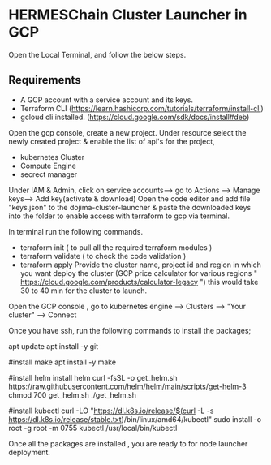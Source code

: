 # HERMESChain Cluster Launcher in GCP

Open the Local Terminal, and follow the below steps.

## Requirements
* A GCP account with a service account and its keys.
* Terraform CLI (https://learn.hashicorp.com/tutorials/terraform/install-cli)
* gcloud cli installed. (https://cloud.google.com/sdk/docs/install#deb)

Open the gcp console, create a new project.
Under resource select the newly created project & enable the list of api's for the project,
- kubernetes Cluster
- Compute Engine
- secrect manager

Under IAM & Admin, click on service accounts--> go to Actions --> Manage keys--> Add key(activate & download)
Open the code editor and add file "keys.json" to the dojima-cluster-launcher & paste the downloaded keys into the folder to enable access with terraform to gcp via terminal.

In terminal run the following commands.
- terraform init ( to pull all the required terraform modules )
- terraform validate ( to check the code validation )
- terraform apply
  Provide the cluster name, project id and region in which you want deploy the cluster (GCP price calculator for various regions " https://cloud.google.com/products/calculator-legacy ")
this would take 30 to 40 min for the cluster to launch.

Open the GCP console , go to kubernetes engine --> Clusters --> "Your cluster" --> Connect

Once you have ssh, run the following commands to install the packages;

apt update
apt install -y git

#install make
apt install -y make

#install helm
install helm
curl -fsSL -o get_helm.sh https://raw.githubusercontent.com/helm/helm/main/scripts/get-helm-3
chmod 700 get_helm.sh
./get_helm.sh

#install kubectl
curl -LO "https://dl.k8s.io/release/$(curl -L -s https://dl.k8s.io/release/stable.txt)/bin/linux/amd64/kubectl"
sudo install -o root -g root -m 0755 kubectl /usr/local/bin/kubectl

Once all the packages are installed , you are ready to for node launcher deployment.
